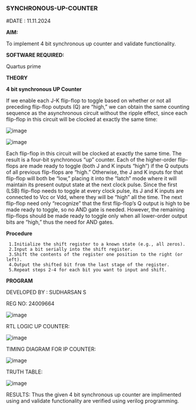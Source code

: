 ### SYNCHRONOUS-UP-COUNTER

#DATE : 11.11.2024

**AIM:**

To implement 4 bit synchronous up counter and validate functionality.

**SOFTWARE REQUIRED:**

Quartus prime

**THEORY**

**4 bit synchronous UP Counter**

If we enable each J-K flip-flop to toggle based on whether or not all preceding flip-flop outputs (Q) are “high,” we can obtain the same counting sequence as the asynchronous circuit without the ripple effect, since each flip-flop in this circuit will be clocked at exactly the same time:

![image](https://github.com/naavaneetha/SYNCHRONOUS-UP-COUNTER/assets/154305477/d5db3fa0-e413-404c-b80e-b2f39d82e7e8)


![image](https://github.com/naavaneetha/SYNCHRONOUS-UP-COUNTER/assets/154305477/52cb61eb-d04b-442d-810c-31185a68410b)

Each flip-flop in this circuit will be clocked at exactly the same time.
The result is a four-bit synchronous “up” counter. Each of the higher-order flip-flops are made ready to toggle (both J and K inputs “high”) if the Q outputs of all previous flip-flops are “high.”
Otherwise, the J and K inputs for that flip-flop will both be “low,” placing it into the “latch” mode where it will maintain its present output state at the next clock pulse.
Since the first (LSB) flip-flop needs to toggle at every clock pulse, its J and K inputs are connected to Vcc or Vdd, where they will be “high” all the time.
The next flip-flop need only “recognize” that the first flip-flop’s Q output is high to be made ready to toggle, so no AND gate is needed.
However, the remaining flip-flops should be made ready to toggle only when all lower-order output bits are “high,” thus the need for AND gates.

**Procedure**
```
 1.Initialize the shift register to a known state (e.g., all zeros).
 2.Input a bit serially into the shift register.
 3.Shift the contents of the register one position to the right (or left).
 4.Output the shifted bit from the last stage of the register.
 5.Repeat steps 2-4 for each bit you want to input and shift.
```

**PROGRAM**

DEVELOPED BY : SUDHARSAN S

REG NO: 24009664

![image](https://github.com/user-attachments/assets/22497184-9bc7-4404-8204-b3170e388313)

RTL LOGIC UP COUNTER:

![image](https://github.com/user-attachments/assets/c553a5a5-096e-477a-94eb-50e2561a0916)

TIMING DIAGRAM FOR IP COUNTER: 

![image](https://github.com/user-attachments/assets/d6b4f2a4-643c-49fd-82fd-f41307243162)

TRUTH TABLE:

![image](https://github.com/user-attachments/assets/ea2f2b93-dbb0-4555-9c02-f62d2b984900)


RESULTS: Thus the given 4 bit synchronous up counter are implimented using and validate functionality are verified using verilog programming.








